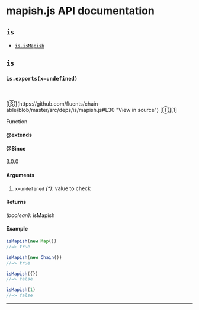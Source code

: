 # mapish.js API documentation

<!-- div class="toc-container" -->

<!-- div -->

## `is`
* <a href="#is-prototype-isMapish"  data-meta="exports x undefined"  data-call="exports x undefined"  data-category="Methods"  data-description="Function"  data-name="isMapish"  data-member="is"  data-all="meta exports x undefined call exports x undefined category Methods description Function name isMapish member is see notes todos klassProps" >`is.isMapish`</a>

<!-- /div -->

<!-- /div -->

<!-- div class="doc-container" -->

<!-- div -->

## `is`

<!-- div -->

<h3 id="is-prototype-isMapish" data-member="is" data-category="Methods" data-name="isMapish"><code>is.exports(x=undefined)</code></h3>
<br>
<br>
[&#x24C8;](https://github.com/fluents/chain-able/blob/master/src/deps/is/mapish.js#L30 "View in source") [&#x24C9;][1]

Function


#### @extends




#### @Since
3.0.0

#### Arguments
1. `x=undefined` *(&#42;)*: value to check

#### Returns
*(boolean)*: isMapish

#### Example
```js
isMapish(new Map())
//=> true

isMapish(new Chain())
//=> true

isMapish({})
//=> false

isMapish(1)
//=> false

```
---

<!-- /div -->

<!-- /div -->

<!-- /div -->

 [1]: #is "Jump back to the TOC."
